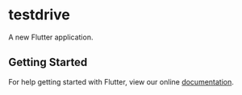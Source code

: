 # testdrive

A new Flutter application.

## Getting Started

For help getting started with Flutter, view our online
[documentation](https://flutter.io/).
